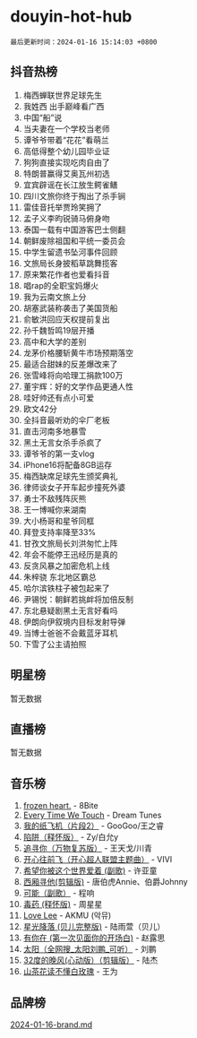 # douyin-hot-hub

`最后更新时间：2024-01-16 15:14:03 +0800`

## 抖音热榜

1. 梅西蝉联世界足球先生
1. 我姓西 出手巅峰看广西
1. 中国“船”说
1. 当夫妻在一个学校当老师
1. 谭爷爷带着“花花”看萌兰
1. 高低得整个幼儿园毕业证
1. 狗狗直接实现吃肉自由了
1. 特朗普赢得艾奥瓦州初选
1. 宜宾辟谣在长江放生鳄雀鳝
1. 四川文旅你终于掏出了杀手锏
1. 雷佳音托举贾玲笑拥了
1. 孟子义李昀锐骑马俯身吻
1. 泰国一载有中国游客巴士侧翻
1. 朝鲜废除祖国和平统一委员会
1. 中学生留遗书坠河事件回顾
1. 文旅局长身披稻草跳舞揽客
1. 原来繁花作者也爱看抖音
1. 唱rap的全职宝妈爆火
1. 我为云南文旅上分
1. 胡塞武装称袭击了美国货船
1. 俞敏洪回应天权提前复出
1. 孙千魏哲鸣19层开播
1. 高中和大学的差别
1. 龙茅价格腰斩黄牛市场预期落空
1. 最适合甜妹的反差爆改来了
1. 张雪峰将向哈理工捐款100万
1. 董宇辉：好的文学作品更通人性
1. 哇好帅还有点小可爱
1. 欧文42分
1. 全抖音最听劝的伞厂老板
1. 直击河南多地暴雪
1. 黑土无言女杀手杀疯了
1. 谭爷爷的第一支vlog
1. iPhone16将配备8GB运存
1. 梅西缺席足球先生颁奖典礼
1. 律师谈女子开车起步撞死外婆
1. 勇士不敌残阵灰熊
1. 王一博喊你来湖南
1. 大小杨哥和星爷同框
1. 拜登支持率降至33%
1. 甘孜文旅局长刘洪匆忙上阵
1. 年会不能停王迅经历是真的
1. 反贪风暴之加密危机上线
1. 朱梓骁 东北地区霸总
1. 哈尔滨铁柱子被包起来了
1. 尹锡悦：朝鲜若挑衅将加倍反制
1. 东北悬疑剧黑土无言好看吗
1. 伊朗向伊叙境内目标发射导弹
1. 当博士爸爸不会戴蓝牙耳机
1. 下雪了公主请拍照

## 明星榜

暂无数据

## 直播榜

暂无数据

## 音乐榜

1. [frozen heart.](https://sf86-cdn-tos.douyinstatic.com/obj/tos-cn-ve-2774/oIIWJfyjIACZA9zQMtnJ6hQQhFC4vhCupoRBsO) - 8Bite
1. [Every Time We Touch](https://sf86-cdn-tos.douyinstatic.com/obj/tos-cn-ve-2774/ogN6lUKQeBBfEVhIOMikG1CcJjugxk1tztZyhP) - Dream Tunes
1. [我的纸飞机（片段2）](https://sf86-cdn-tos.douyinstatic.com/obj/tos-cn-ve-2774/oM2ZrKcg2CD5AeRB2gkeXOFB1IxAGJdZPazYHf) - GooGoo/王之睿
1. [陷阱（释怀版）](https://sf6-cdn-tos.douyinstatic.com/obj/tos-cn-ve-2774/oE8C21LeZrzKLDFfQYgMzx4GAIHageG5IzayY7) - Zy/白允y
1. [追寻你（万物复苏版）](https://sf6-cdn-tos.douyinstatic.com/obj/tos-cn-ve-2774/oYeAZJsbjIDit9APmBg8u6uDUQnHmoCf3gbo74) - 王天戈/川青
1. [开心往前飞（开心超人联盟主题曲）](https://sf86-cdn-tos.douyinstatic.com/obj/tos-cn-ve-2774/9d8fb7c82cf1421fb93a9fe925275e0a) - VIVI
1. [希望你被这个世界爱着 (副歌)](https://sf3-cdn-tos.douyinstatic.com/obj/tos-cn-ve-2774/oUHCmWQfZlE3QQBKBeD8rCFLpJzPgCpImhsxMt) - 许亚童
1. [西厢寻他(剪辑版)](https://sf6-cdn-tos.douyinstatic.com/obj/tos-cn-ve-2774/oUsAVfAQKlRNxEv5qxvIB8o5qmIWUcXbzJKJhw) - 唐伯虎Annie、伯爵Johnny
1. [可能（副歌）](https://sf86-cdn-tos.douyinstatic.com/obj/tos-cn-ve-2774/cde1731888894259b333569393c2fb51) - 程响
1. [毒药 (释怀版)](https://sf86-cdn-tos.douyinstatic.com/obj/tos-cn-ve-2774/oYILMEAzspdZBIzy4frJNB8ZHPHWAhiwowd4Ad) - 周星星
1. [Love Lee](https://sf86-cdn-tos.douyinstatic.com/obj/tos-cn-ve-2774/o05GbkJGbCBTdDnMtB0fwOYgkeZp23vrWQDQBS) - AKMU (악뮤)
1. [星光降落 (贝儿完整版)](https://sf86-cdn-tos.douyinstatic.com/obj/tos-cn-ve-2774/okwB9hAwyAtsFFkFBzAX1hOOfQuIoMNs0W2Mwr) - 陆雨萱（贝儿）
1. [有你在 (第一次见面你的开场白)](https://sf86-cdn-tos.douyinstatic.com/obj/tos-cn-ve-2774/oAthrQ3ClJBfI57uBoFEgNDYtNCZ0TSYQQfxQ0) - 赵露思
1. [太阳（全网搜_太阳刘鹏_可听）](https://sf6-cdn-tos.douyinstatic.com/obj/tos-cn-ve-2774/ogWbyIQnlBFImVbeDocRdCIYtBHlbJXgfZMvgz) - 刘鹏
1. [32度的晚风(心动版）（剪辑版）](https://sf6-cdn-tos.douyinstatic.com/obj/tos-cn-ve-2774/owNyabsyWdzUulxhoJfK8IBXgp0UMQAHpvGh2B) - 陆杰
1. [山茶花读不懂白玫瑰](https://sf3-cdn-tos.douyinstatic.com/obj/tos-cn-ve-2774/osfn8B7DktrRHEPJgPCfDbw7QDQEkwC16BxZg9) - 王为

## 品牌榜

[2024-01-16-brand.md](2024-01-16-brand.md)
